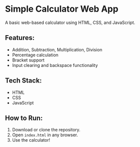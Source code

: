 # Simple Calculator Web App

A basic web-based calculator using HTML, CSS, and JavaScript.

## Features:
- Addition, Subtraction, Multiplication, Division
- Percentage calculation
- Bracket support
- Input clearing and backspace functionality

## Tech Stack:
- HTML
- CSS
- JavaScript


## How to Run:
1. Download or clone the repository.
2. Open `index.html` in any browser.
3. Use the calculator!



